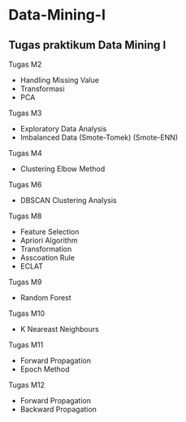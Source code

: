 # Data-Mining-I
## Tugas praktikum Data Mining I

Tugas M2
- Handling Missing Value
- Transformasi
- PCA

Tugas M3
- Exploratory Data Analysis
- Imbalanced Data (Smote-Tomek) (Smote-ENN)

Tugas M4
- Clustering Elbow Method

Tugas M6
- DBSCAN Clustering Analysis

Tugas M8
- Feature Selection
- Apriori Algorithm
- Transformation
- Asscoation Rule
- ECLAT

Tugas M9
- Random Forest

Tugas M10
- K Neareast Neighbours

Tugas M11
- Forward Propagation
- Epoch Method

Tugas M12
- Forward Propagation
- Backward Propagation
